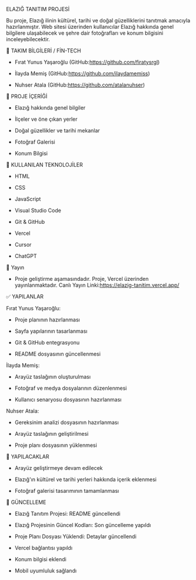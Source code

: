 ELAZIĞ TANITIM PROJESİ

Bu proje, Elazığ ilinin kültürel, tarihi ve doğal güzelliklerini tanıtmak amacıyla hazırlanmıştır. Web sitesi üzerinden kullanıcılar Elazığ hakkında genel bilgilere ulaşabilecek ve şehre dair fotoğrafları ve konum bilgisini inceleyebilecektir.

👥 TAKIM BİLGİLERİ / FİN-TECH

+ Fırat Yunus Yaşaroğlu (GitHub:https://github.com/firatysrgl)

+ İlayda Memiş (GitHub:https://github.com/ilaydamemiss)

+ Nuhser Atala (GitHub:https://github.com/atalanuhser)

📁 PROJE İÇERİĞİ

+ Elazığ hakkında genel bilgiler

+ İlçeler ve öne çıkan yerler

+ Doğal güzellikler ve tarihi mekanlar

+ Fotoğraf Galerisi

+ Konum Bilgisi 

🔧 KULLANILAN TEKNOLOJİLER

+ HTML

+ CSS

+ JavaScript

+ Visual Studio Code

+ Git & GitHub

+ Vercel

+ Cursor

+ ChatGPT 

🚀 Yayın

+ Proje geliştirme aşamasındadır. Proje, Vercel üzerinden yayınlanmaktadır. Canlı Yayın Linki:https://elazig-tanitim.vercel.app/

✅ YAPILANLAR

Fırat Yunus Yaşaroğlu:

+ Proje planının hazırlanması

+ Sayfa yapılarının tasarlanması

+ Git & GitHub entegrasyonu

+ README dosyasının güncellenmesi

İlayda Memiş:

+ Arayüz taslağının oluşturulması

+ Fotoğraf ve medya dosyalarının düzenlenmesi

+ Kullanıcı senaryosu dosyasının hazırlanması

Nuhser Atala:

+ Gereksinim analizi dosyasının hazırlanması

+ Arayüz taslağının geliştirilmesi

+ Proje planı dosyasının yüklenmesi

🔨 YAPILACAKLAR

+ Arayüz geliştirmeye devam edilecek

+ Elazığ'ın kültürel ve tarihi yerleri hakkında içerik eklenmesi

+ Fotoğraf galerisi tasarımının tamamlanması


📅 GÜNCELLEME 

+ Elazığ Tanıtım Projesi: README güncellendi

+ Elazığ Projesinin Güncel Kodları: Son güncelleme yapıldı

+ Proje Planı Dosyası Yüklendi: Detaylar güncellendi

+ Vercel bağlantısı yapıldı

+ Konum bilgisi eklendi

+ Mobil uyumluluk sağlandı 
